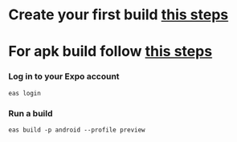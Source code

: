 # Create your first build [this steps](https://docs.expo.dev/build/setup/)

# For apk build follow [this steps](https://docs.expo.dev/build-reference/apk/)

### Log in to your Expo account

```
eas login
```

### Run a build

```
eas build -p android --profile preview
```
